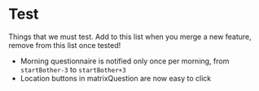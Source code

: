 Test
====

Things that we must test. Add to this list when you merge a new feature, remove
from this list once tested!

* Morning questionnaire is notified only once per morning, from `startBother-3` to `startBother+3`
* Location buttons in matrixQuestion are now easy to click
